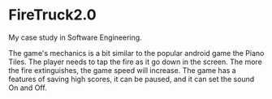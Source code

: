 # FireTruck2.0
My case study in Software Engineering.

The game's mechanics is a bit similar to the popular android game the Piano Tiles.
The player needs to tap the fire as it go down in the screen. The more the fire extinguishes, the game speed will increase. 
The game has a features of saving high scores, it can be paused, and it can set the sound On and Off.
